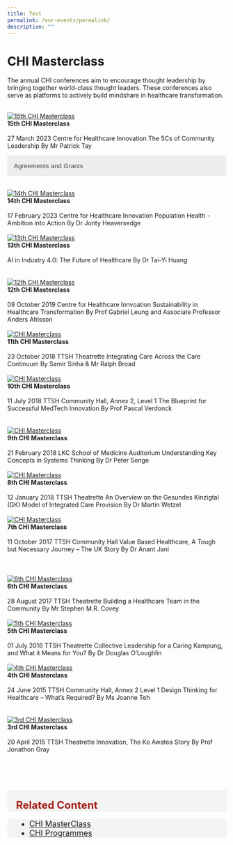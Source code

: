 ```yaml
---
title: Test
permalink: /our-events/permalink/
description: ""
---
```

# CHI Masterclass 
The annual CHI conferences aim to encourage thought leadership by bringing together world-class thought leaders. These conferences also serve as platforms to actively build mindshare in healthcare transformation.

<style>
.accordion {
  background-color: #eee;
  color: #444;
  cursor: pointer;
  padding: 15px;
  width: 100%;
  border: none;
  text-align: left;
  outline: none;
  font-size: 15px;
  transition: 0.4s;
}

.active, .accordion:hover {
  background-color: #ccc; 
}

.panel {
  padding: 0 18px;
  display: none;
  background-color: white;
  overflow: hidden;
}
</style>

<br>
<div class="row">
<div class="col"> 
<a href="/initiatives/strategic-national-projects/gobusiness"><img alt="15th CHI Masterclass" src="/images/Masterclass/15%20masterclass_patrick.jpg"></a><br>
		<div class="header"><b>15th CHI Masterclass </b></div><br>
		<div class="para">27 March 2023
Centre for Healthcare Innovation
The 5Cs of Community Leadership
By Mr Patrick Tay
			
<button class="accordion">Agreements and Grants</button>
			
<div class="panel">
	
  <p>​The CRIO Administration team provides advice on the appropriate types of agreements to be used for individual studies. 

We facilitate research collaboration activities with external parties placing appropriate research agreements to ensure studies or trials are conducted in accordance with all applicable laws and regulations.

Agreements are important to safeguard the safety and rights of the research participants and TTSH stakeholders.</p>
</div>			

</div>
<br>

</div>
	<div class="col"> 
<a href="/initiatives/strategic-national-projects/codex"><img alt="14th CHI Masterclass" src="/images/Masterclass/14%20masterclass_jonty.jpg"></a><br>
	<div class="header"><b>14th CHI Masterclass</b></div><br>
	<div class="para">17 February 2023
Centre for Healthcare Innovation
Population Health - Ambition into Action
By Dr Jonty Heaversedge
</div>
<br>

</div>
	<div class="col"> 
<a href="/initiatives/strategic-national-projects/e-payments"><img alt="13th CHI Masterclass" src="/images/Masterclass/13th%20chi%20masterclass.png"></a><br>
	<div class="header"><b>13th CHI Masterclass</b></div><br>
	<div class="para">AI in Industry 4.0: The Future of Healthcare  
By Dr Tai-Yi Huang
</div>
<br></div></div>

<br>
<div class="row">
<div class="col"> 
<a href="/initiatives/strategic-national-projects/gobusiness"><img alt="12th CHI Masterclass" src="/images/Masterclass/12th%20masterclass.png"></a><br>
		<div class="header"><b>12th CHI Masterclass </b></div><br>
		<div class="para">09 October 2019
Centre for Healthcare Innvoation
Sustainability in Healthcare Transformation
By Prof Gabriel Leung and Associate Professor Anders Ahlsson
</div>
<br>

</div>
	<div class="col"> 
<a href="/initiatives/strategic-national-projects/codex"><img alt="CHI Masterclass" src="/images/Masterclass/11th-chi-masterclass-image.png"></a><br>
	<div class="header"><b>11th CHI Masterclass</b></div><br>
	<div class="para">23 October 2018
TTSH Theatrette
Integrating Care Across the Care Continuum
By Samir Sinha &amp; Mr Ralph Broad
</div>
<br>

</div>
	<div class="col"> 
<a href="/initiatives/strategic-national-projects/e-payments"><img alt="CHI Masterclass" src="/images/Masterclass/10th-chi-masterclass-image.png"></a><br>
	<div class="header"><b>10th CHI Masterclass</b></div><br>
	<div class="para">11 July 2018
TTSH Community Hall, Annex 2, Level 1
The Blueprint for Successful MedTech Innovation
By Prof Pascal Verdonck
</div>
<br></div></div>

<br>
<div class="row">
<div class="col"> 
<a href="/initiatives/strategic-national-projects/gobusiness"><img alt="CHI Masterclass" src="/images/Masterclass/9th-chi-masterclasses-image.png"></a><br>
		<div class="header"><b>9th CHI Masterclass </b></div><br>
		<div class="para">21 February 2018
LKC School of Medicine Auditorium
Understanding Key Concepts in Systems Thinking
By Dr Peter Senge
</div>
<br>

</div>
	<div class="col"> 
<a href="/initiatives/strategic-national-projects/codex"><img alt="CHI Masterclass" src="/images/Masterclass/8th-chi-masterclass-image.png"></a><br>
	<div class="header"><b>8th CHI Masterclass</b></div><br>
	<div class="para">12 January 2018
TTSH Theatrette
An Overview on the Gesundes Kinzigtal (GK) Model of Integrated Care Provision
By Dr Martin Wetzel
</div>
<br>

</div>
	<div class="col"> 
<a href="/initiatives/strategic-national-projects/e-payments"><img alt="CHI Masterclass" src="/images/Masterclass/7th_events_masterclasses.jpg"></a><br>
	<div class="header"><b>7th CHI Masterclass</b></div><br>
	<div class="para">11 October 2017
TTSH Community Hall
Value Based Healthcare, A Tough but Necessary Journey – The UK Story
By Dr Anant Jani​

</div>
<br></div></div>


<div class="col">
</div>
<br>
<br>
<div class="row">
<div class="col"> 
<a href="/initiatives/strategic-national-projects/gobusiness"><img alt="6th CHI Masterclass" src="/images/Masterclass/6th_events_masterclasses.jpg"></a><br>
		<div class="header"><b>6th CHI Masterclass </b></div><br>
		<div class="para">28 August 2017
TTSH Theatrette
Building a Healthcare Team in the Community
By Mr Stephen M.R. Covey
</div>
<br>

</div>
	<div class="col"> 
<a href="/initiatives/strategic-national-projects/codex"><img alt="5th CHI Masterclass" src="/images/Masterclass/5th_events_masterclasses.jpg"></a><br>
	<div class="header"><b>5th CHI Masterclass</b></div><br>
	<div class="para">01 July 2016
TTSH Theatrette
Collective Leadership for a Caring Kampung, and What it Means for You?
By Dr Douglas O’Loughlin

</div>
<br>

</div>
	<div class="col"> 
<a href="/initiatives/strategic-national-projects/e-payments"><img alt="4th CHI Masterclass" src="/images/Masterclass/4th_events_masterclasses.jpg"></a><br>
	<div class="header"><b>4th CHI Masterclass</b></div><br>
	<div class="para">24 June 2015
TTSH Community Hall, Annex 2 Level 1
Design Thinking for Healthcare – What’s Required?
By Ms Joanne Teh
</div>
<br></div></div>

<br>
<div class="row">
<div class="col"> 
<a href="/initiatives/strategic-national-projects/gobusiness"><img alt="3rd CHI Masterclass" src="/images/Masterclass/3rd_events_masterclasses.jpg"></a><br>
		<div class="header"><b>3rd CHI Masterclass </b></div><br>
		<div class="para">20 April 2015
TTSH Theatrette
Innovation, The Ko Awatea Story
By Prof Jonathon Gray

</div>
<br>

</div>
	<div class="col"> 
<br>
	<div class="header"><b></b></div><br>
	<div class="para">
</div>


</div>
	<div class="col"> 
<br>
	<div class="header"><b></b></div><br>
	<div class="para">
</div>
</div></div>


<div class="col">
</div>

<div style="font-size:24px; font-weight: 700; color: #a6221c; background-color: #f3f3f3; padding: 20px 0px 0px 20px;" class="row"> Related Content</div>

<div style="font-size:18px ;background-color: #f3f3f3; padding: 0px 25px 0px 20px;" class="row">
	<ul>
		<li><a href="test">CHI MasterClass</a></li>
	<li><a href="test">CHI Programmes</a></li>
			</ul>
</div>